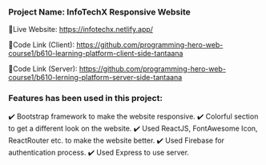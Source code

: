 ### Project Name: InfoTechX Responsive Website

🔘Live Website: https://infotechx.netlify.app/

🔘Code Link (Client): https://github.com/programming-hero-web-course1/b610-learning-platform-client-side-tantaana

🔘Code Link (Server): https://github.com/programming-hero-web-course1/b610-lerning-platform-server-side-tantaana


### Features has been used in this project:

✔️ Bootstrap framework to make the website responsive.
✔️ Colorful section to get a different look on the website.
✔️ Used ReactJS, FontAwesome Icon, ReactRouter etc. to make the website better.
✔️ Used Firebase for authentication process.
✔️ Used Express to use server.